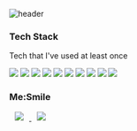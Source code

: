 ![header](https://capsule-render.vercel.app/api?color=gradient&height=300&section=header&text=ByungJin&fontSize=100)

<h3> Tech Stack </h3>

<p> Tech that I've used at least once</p>


<img src="https://img.shields.io/badge/Java-007396?style=flat-square&logo=Java&logoColor=white"/></a>
<img src="https://img.shields.io/badge/JavaScript-F7DF1E?style=flat-square&logo=JavaScript&logoColor=white"/></a>
<img src="https://img.shields.io/badge/React-61DAFB?style=flat-square&logo=React&logoColor=white"/></a>
<img src="https://img.shields.io/badge/HTML5-E34F26?style=flat-square&logo=HTML5%&logoColor=white"/></a>
<img src="https://img.shields.io/badge/CSS-1572B6?style=flat-square&logo=CSS3%&logoColor=white"/></a>
<img src="https://img.shields.io/badge/SpringBoot-6DB33F?style=flat-square&logo=Spring&logoColor=white"/></a>
<img src="https://img.shields.io/badge/GitHub-181717?style=flat-square&logo=GitHub&logoColor=white"/></a>
<img src="https://img.shields.io/badge/Flutter-02569B?style=flat-square&logo=Flutter%&logoColor=white"/></a>
<img src="https://img.shields.io/badge/Dart-0175C2?style=flat-square&logo=Dart%&logoColor=white"/></a>
<img src="https://img.shields.io/badge/MySQL-4479A1?style=flat-square&logo=MySQL%&logoColor=white"/></a>


<h3>Me:Smile</h3>
<a href="https://velog.io/@go286">
    <img src="http://img.shields.io/badge/Tech Blog-00D182?style=flat&logo=Emby&logoColor=white&link=https://velog.io/@go286"
        style="height : auto; margin-left : 10px; margin-right : 10px;"/>
</a>
<a href="https://rlaqudwls157@gmail.com">
    <img src="http://img.shields.io/badge/Gmail-EA4335?style=flat&logo=Gmail&logoColor=white&link=https://rlaqudwls157@gmail.com"
        style="height : auto; margin-left : 10px; margin-right : 10px;"/>
</a>



